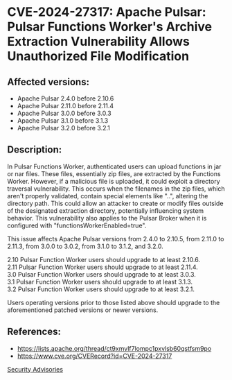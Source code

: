 # CVE-2024-27317: Apache Pulsar: Pulsar Functions Worker's Archive Extraction Vulnerability Allows Unauthorized File Modification 

## Affected versions:

- Apache Pulsar 2.4.0 before 2.10.6
- Apache Pulsar 2.11.0 before 2.11.4
- Apache Pulsar 3.0.0 before 3.0.3
- Apache Pulsar 3.1.0 before 3.1.3
- Apache Pulsar 3.2.0 before 3.2.1

## Description:

In Pulsar Functions Worker, authenticated users can upload functions in jar or nar files. These files, essentially zip files, are extracted by the Functions Worker. However, if a malicious file is uploaded, it could exploit a directory traversal vulnerability. This occurs when the filenames in the zip files, which aren't properly validated, contain special elements like "..", altering the directory path. This could allow an attacker to create or modify files outside of the designated extraction directory, potentially influencing system behavior. This vulnerability also applies to the Pulsar Broker when it is configured with "functionsWorkerEnabled=true".

This issue affects Apache Pulsar versions from 2.4.0 to 2.10.5, from 2.11.0 to 2.11.3, from 3.0.0 to 3.0.2, from 3.1.0 to 3.1.2, and 3.2.0. 

2.10 Pulsar Function Worker users should upgrade to at least 2.10.6.<br/>
2.11 Pulsar Function Worker users should upgrade to at least 2.11.4.<br/>
3.0 Pulsar Function Worker users should upgrade to at least 3.0.3.<br/>
3.1 Pulsar Function Worker users should upgrade to at least 3.1.3.<br/>
3.2 Pulsar Function Worker users should upgrade to at least 3.2.1.<br/>

Users operating versions prior to those listed above should upgrade to the aforementioned patched versions or newer versions.

## References:

- https://lists.apache.org/thread/ct9xmvlf7lompc1pxvlsb60qstfsm9po
- https://www.cve.org/CVERecord?id=CVE-2024-27317

[Security Advisories](index.md)